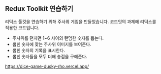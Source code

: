 ## Redux Toolkit 연습하기

리덕스 툴킷을 연습하기 위해 주사위 게임을 만들었습니다. 코드잇의 과제에 리덕스를 적용한 코드입니다.

- 주사위를 던지면 1~6 사이의 랜덤한 숫자를 뽑는다.
- 뽑힌 숫자에 맞는 주사위 이미지를 보여준다.
- 뽑힌 숫자의 기록을 표시한다.
- 뽑힌 숫자들을 모두 더해 총점을 구해준다.

https://dice-game-dusky-rho.vercel.app/

